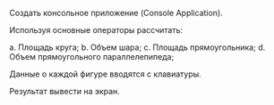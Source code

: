 Создать консольное приложение (Console Application). 
 
Используя основные операторы рассчитать:

a. Площадь круга;
b. Объем шара;
c. Площадь прямоугольника;
d. Объем прямоугольного параллелепипеда;
 
Данные о каждой фигуре вводятся с клавиатуры.
 
Результат вывести на экран.
